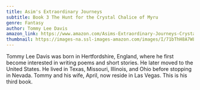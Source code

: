 ```yaml
---
title: Asim's Extraordinary Journeys
subtitle: Book 3 The Hunt for the Crystal Chalice of Myru
genre: Fantasy
author: Tommy Lee Davis
amazon_link: https://www.amazon.com/Asims-Extraordinary-Journeys-Crystal-Chalice/dp/1648954782/ref=sr_1_1?crid=2NVRSHYOTBIHB&keywords=9781648954788&qid=1642667142&sprefix=9781648954788%2Caps%2C280&sr=8-1
thumbnail: https://images-na.ssl-images-amazon.com/images/I/71bThH8A7WL.jpg
---
```

Tommy Lee Davis was born in Hertfordshire, England, where he first become interested in writing poems and short stories. He later moved to the United States. He lived in Texas, Missouri, Illinois, and Ohio before stopping in Nevada. Tommy and his wife, April, now reside in Las Vegas. This is his third book.